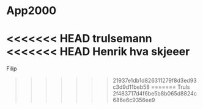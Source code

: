 # App2000
<<<<<<< HEAD
trulsemann
<<<<<<< HEAD
Henrik hva skjeeer
=======
Filip
>>>>>>> 21937e1db1d826311279f8d3ed93c3d9d11beb58
=======
Truls
>>>>>>> 2f483717d4f6be5b8b065d8824c686e6c9356ee9
